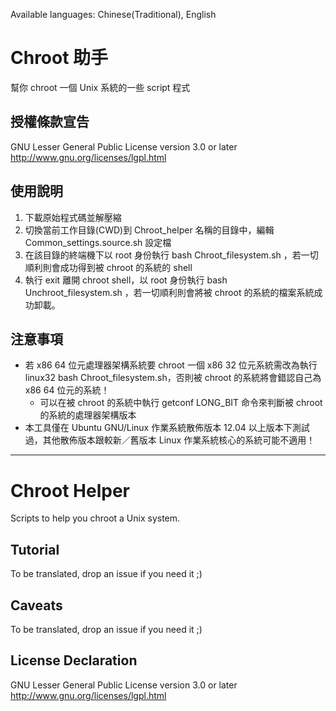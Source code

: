 Available languages: Chinese(Traditional), English

Chroot 助手
===========
幫你 chroot 一個 Unix 系統的一些 script 程式

授權條款宣告
------------------
GNU Lesser General Public License version 3.0 or later  
http://www.gnu.org/licenses/lgpl.html

使用說明
------------------
1. 下載原始程式碼並解壓縮
2. 切換當前工作目錄(CWD)到 Chroot_helper 名稱的目錄中，編輯 Common_settings.source.sh 設定檔
3. 在該目錄的終端機下以 root 身份執行 bash Chroot_filesystem.sh ，若一切順利則會成功得到被 chroot 的系統的 shell
4. 執行 exit 離開 chroot shell，以 root 身份執行 bash Unchroot_filesystem.sh ，若一切順利則會將被 chroot 的系統的檔案系統成功卸載。

注意事項
------------------
* 若 x86 64 位元處理器架構系統要 chroot 一個 x86 32 位元系統需改為執行 linux32 bash Chroot_filesystem.sh，否則被 chroot 的系統將會錯認自己為 x86 64 位元的系統！
    * 可以在被 chroot 的系統中執行 getconf LONG_BIT 命令來判斷被 chroot 的系統的處理器架構版本
* 本工具僅在 Ubuntu GNU/Linux 作業系統散佈版本 12.04 以上版本下測試過，其他散佈版本跟較新／舊版本 Linux 作業系統核心的系統可能不適用！

------------------------------------------------

Chroot Helper
===========
Scripts to help you chroot a Unix system.

Tutorial
-----------
To be translated, drop an issue if you need it ;)

Caveats
-------------------
To be translated, drop an issue if you need it ;)

License Declaration
------------------
GNU Lesser General Public License version 3.0 or later  
http://www.gnu.org/licenses/lgpl.html
